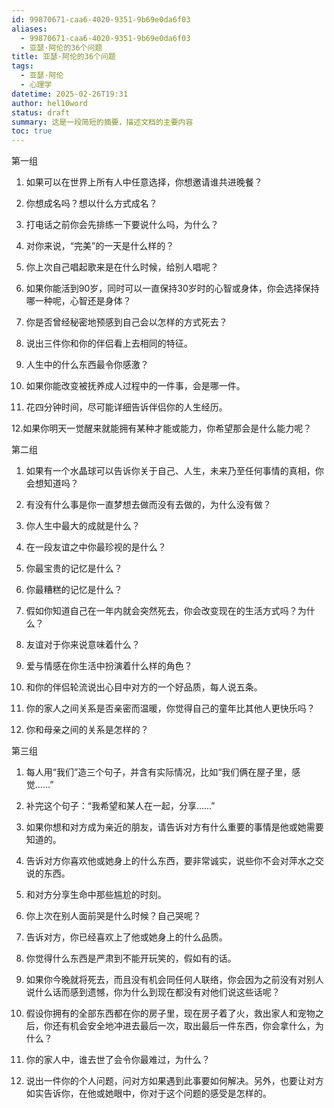 ```yaml
---
id: 99870671-caa6-4020-9351-9b69e0da6f03
aliases:
  - 99870671-caa6-4020-9351-9b69e0da6f03
  - 亚瑟·阿伦的36个问题
title: 亚瑟·阿伦的36个问题
tags:
  - 亚瑟·阿伦
  - 心理学
datetime: 2025-02-26T19:31
author: hel10word
status: draft
summary: 这是一段简短的摘要，描述文档的主要内容
toc: true
---
```




第一组
1. 如果可以在世界上所有人中任意选择，你想邀请谁共进晚餐？

2. 你想成名吗？想以什么方式成名？

3. 打电话之前你会先排练一下要说什么吗，为什么？

4. 对你来说，“完美”的一天是什么样的？

5. 你上次自己唱起歌来是在什么时候，给别人唱呢？

6. 如果你能活到90岁，同时可以一直保持30岁时的心智或身体，你会选择保持哪一种呢，心智还是身体？

7. 你是否曾经秘密地预感到自己会以怎样的方式死去？

8. 说出三件你和你的伴侣看上去相同的特征。

9. 人生中的什么东西最令你感激？

10. 如果你能改变被抚养成人过程中的一件事，会是哪一件。

11. 花四分钟时间，尽可能详细告诉伴侣你的人生经历。

12.如果你明天一觉醒来就能拥有某种才能或能力，你希望那会是什么能力呢？

第二组
1. 如果有一个水晶球可以告诉你关于自己、人生，未来乃至任何事情的真相，你会想知道吗？

2. 有没有什么事是你一直梦想去做而没有去做的，为什么没有做？

3. 你人生中最大的成就是什么？

4. 在一段友谊之中你最珍视的是什么？

5. 你最宝贵的记忆是什么？

6. 你最糟糕的记忆是什么？

7. 假如你知道自己在一年内就会突然死去，你会改变现在的生活方式吗？为什么？

8. 友谊对于你来说意味着什么？

9. 爱与情感在你生活中扮演着什么样的角色？

10. 和你的伴侣轮流说出心目中对方的一个好品质，每人说五条。

11. 你的家人之间关系是否亲密而温暖，你觉得自己的童年比其他人更快乐吗？

12. 你和母亲之间的关系是怎样的？

第三组
1. 每人用“我们”造三个句子，并含有实际情况，比如“我们俩在屋子里，感觉……”

2. 补完这个句子：“我希望和某人在一起，分享……”

3. 如果你想和对方成为亲近的朋友，请告诉对方有什么重要的事情是他或她需要知道的。

4. 告诉对方你喜欢他或她身上的什么东西，要非常诚实，说些你不会对萍水之交说的东西。

5. 和对方分享生命中那些尴尬的时刻。

6. 你上次在别人面前哭是什么时候？自己哭呢？

7. 告诉对方，你已经喜欢上了他或她身上的什么品质。

8. 你觉得什么东西是严肃到不能开玩笑的，假如有的话。

9. 如果你今晚就将死去，而且没有机会同任何人联络，你会因为之前没有对别人说什么话而感到遗憾，你为什么到现在都没有对他们说这些话呢？

10. 假设你拥有的全部东西都在你的房子里，现在房子着了火，救出家人和宠物之后，你还有机会安全地冲进去最后一次，取出最后一件东西，你会拿什么，为什么？

11. 你的家人中，谁去世了会令你最难过，为什么？

12. 说出一件你的个人问题，问对方如果遇到此事要如何解决。另外，也要让对方如实告诉你，在他或她眼中，你对于这个问题的感受是怎样的。
